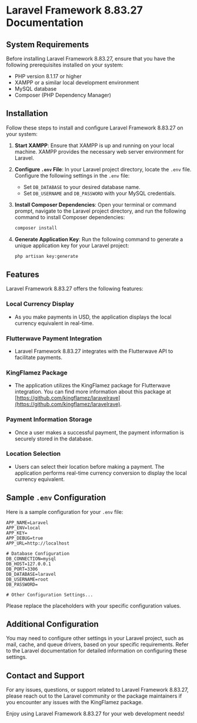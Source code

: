 # Laravel Framework 8.83.27 Documentation

## System Requirements

Before installing Laravel Framework 8.83.27, ensure that you have the following prerequisites installed on your system:

- PHP version 8.1.17 or higher
- XAMPP or a similar local development environment
- MySQL database
- Composer (PHP Dependency Manager)

## Installation

Follow these steps to install and configure Laravel Framework 8.83.27 on your system:

1. **Start XAMPP**: Ensure that XAMPP is up and running on your local machine. XAMPP provides the necessary web server environment for Laravel.

2. **Configure `.env` File**: In your Laravel project directory, locate the `.env` file. Configure the following settings in the `.env` file:

   - Set `DB_DATABASE` to your desired database name.
   - Set `DB_USERNAME` and `DB_PASSWORD` with your MySQL credentials.

3. **Install Composer Dependencies**: Open your terminal or command prompt, navigate to the Laravel project directory, and run the following command to install Composer dependencies:

   ```bash
   composer install
   ```

4. **Generate Application Key**: Run the following command to generate a unique application key for your Laravel project:

   ```bash
   php artisan key:generate
   ```

## Features

Laravel Framework 8.83.27 offers the following features:

### Local Currency Display

- As you make payments in USD, the application displays the local currency equivalent in real-time.

### Flutterwave Payment Integration

- Laravel Framework 8.83.27 integrates with the Flutterwave API to facilitate payments.

### KingFlamez Package

- The application utilizes the KingFlamez package for Flutterwave integration. You can find more information about this package at [https://github.com/kingflamez/laravelrave](https://github.com/kingflamez/laravelrave).

### Payment Information Storage

- Once a user makes a successful payment, the payment information is securely stored in the database.

### Location Selection

- Users can select their location before making a payment. The application performs real-time currency conversion to display the local currency equivalent.

## Sample `.env` Configuration

Here is a sample configuration for your `.env` file:

```dotenv
APP_NAME=Laravel
APP_ENV=local
APP_KEY=
APP_DEBUG=true
APP_URL=http://localhost

# Database Configuration
DB_CONNECTION=mysql
DB_HOST=127.0.0.1
DB_PORT=3306
DB_DATABASE=laravel
DB_USERNAME=root
DB_PASSWORD=

# Other Configuration Settings...
```

Please replace the placeholders with your specific configuration values.

## Additional Configuration

You may need to configure other settings in your Laravel project, such as mail, cache, and queue drivers, based on your specific requirements. Refer to the Laravel documentation for detailed information on configuring these settings.

## Contact and Support

For any issues, questions, or support related to Laravel Framework 8.83.27, please reach out to the Laravel community or the package maintainers if you encounter any issues with the KingFlamez package.

Enjoy using Laravel Framework 8.83.27 for your web development needs!